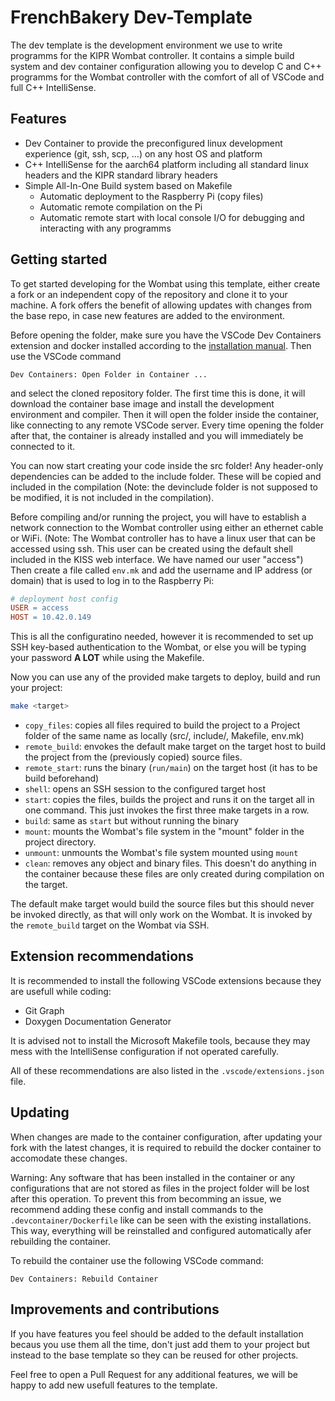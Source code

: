 # FrenchBakery Dev-Template

The dev template is the development environment we use to write programms for the KIPR Wombat controller. It contains a simple build system and dev container configuration allowing you to develop C and C++ programms for the Wombat controller with the comfort of all of VSCode and full C++ IntelliSense.

## Features

 - Dev Container to provide the preconfigured linux development experience (git, ssh, scp, ...) on any host OS and platform
 - C++ IntelliSense for the aarch64 platform including all standard linux headers and the KIPR standard library headers
 - Simple All-In-One Build system based on Makefile
   - Automatic deployment to the Raspberry Pi (copy files)
   - Automatic remote compilation on the Pi
   - Automatic remote start with local console I/O for debugging and interacting with any programms


## Getting started

To get started developing for the Wombat using this template, either create a fork or an independent copy of the repository and clone it to your machine. A fork offers the benefit of allowing updates with changes from the base repo, in case new features are added to the environment.

Before opening the folder, make sure you have the VSCode Dev Containers extension and docker installed according to the [installation manual](https://code.visualstudio.com/docs/devcontainers/containers). Then use the VSCode command 

```Dev Containers: Open Folder in Container ...```

and select the cloned repository folder. The first time this is done, it will download the container base image and install the development environment and compiler. Then it will open the folder inside the container, like connecting to any remote VSCode server. Every time opening the folder after that, the container is already installed and you will immediately be connected to it.

You can now start creating your code inside the src folder! Any header-only dependencies can be added to the include folder. These will be copied and included in the compilation (Note: the devinclude folder is not supposed to be modified, it is not included in the compilation).

Before compiling and/or running the project, you will have to establish a network connection to the Wombat controller using either an ethernet cable or WiFi. (Note: The Wombat controller has to have a linux user that can be accessed using ssh. This user can be created using the default shell included in the KISS web interface. We have named our user "access") Then create a file called ```env.mk``` and add the username and IP address (or domain) that is used to log in to the Raspberry Pi:

```Makefile
# deployment host config
USER = access
HOST = 10.42.0.149
```

This is all the configuratino needed, however it is recommended to set up SSH key-based authentication to the Wombat, or else you will be typing your password **A LOT** while using the Makefile.

Now you can use any of the provided make targets to deploy, build and run your project:

```bash
make <target>
```

 - ```copy_files```: copies all files required to build the project to a Project folder of the same name as locally (src/, include/, Makefile, env.mk)
 - ```remote_build```: envokes the default make target on the target host to build the project from the (previously copied) source files.
 - ```remote_start```: runs the binary (```run/main```) on the target host (it has to be build beforehand)
 - ```shell```: opens an SSH session to the configured target host
 - ```start```: copies the files, builds the project and runs it on the target all in one command. This just invokes the first three make targets in a row.
 - ```build```: same as ```start``` but without running the binary
 - ```mount```: mounts the Wombat's file system in the "mount" folder in the project directory.
 - ```unmount```: unmounts the Wombat's file system mounted using ```mount```
 - ```clean```: removes any object and binary files. This doesn't do anything in the container because these files are only created during compilation on the target.

The default make target would build the source files but this should never be invoked directly, as that will only work on the Wombat. It is invoked by the ```remote_build``` target on the Wombat via SSH.


## Extension recommendations

It is recommended to install the following VSCode extensions because they are usefull while coding:

 - Git Graph
 - Doxygen Documentation Generator

It is advised not to install the Microsoft Makefile tools, because they may mess with the IntelliSense configuration if not operated carefully.

All of these recommendations are also listed in the ```.vscode/extensions.json``` file.


## Updating

When changes are made to the container configuration, after updating your fork with the latest changes, it is required to rebuild the docker container to accomodate these changes.

Warning: Any software that has been installed in the container or any configurations that are not stored as files in the project folder will be lost after this operation. To prevent this from becomming an issue, we recommend adding these config and install commands to the ```.devcontainer/Dockerfile``` like can be seen with the existing installations. This way, everything will be reinstalled and configured automatically afer rebuilding the container.

To rebuild the container use the following VSCode command:

```Dev Containers: Rebuild Container```


## Improvements and contributions

If you have features you feel should be added to the default installation becaus you use them all the time, don't just add them to your project but instead to the base template so they can be reused for other projects. 

Feel free to open a Pull Request for any additional features, we will be happy to add new usefull features to the template.
